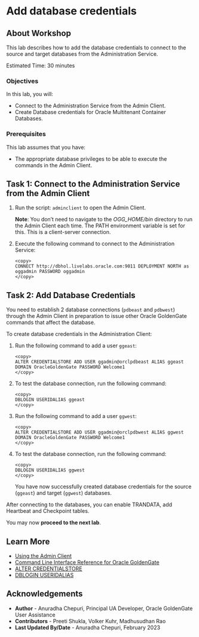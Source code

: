 # Add database credentials

## About Workshop
This lab describes how to add the database credentials to connect to the source and target databases from the Administration Service.

Estimated Time: 30 minutes

### Objectives
In this lab, you will:
* Connect to the Administration Service from the Admin Client.
* Create Database credentials for Oracle Multitenant Container Databases.

### Prerequisites
This lab assumes that you have:
- The appropriate database privileges to be able to execute the commands in the Admin Client.

## Task 1: Connect to the Administration Service from the Admin Client

1. Run the script: `adminclient` to open the Admin Client.

    **Note**: You don’t need to navigate to the *OGG_HOME/bin*  directory to run the Admin Client each time. The PATH environment variable is set for this. This is a client-server connection.

2. Execute the following command to connect to the Administration Service:

    ```
    <copy>
    CONNECT http://dbhol.livelabs.oracle.com:9011 DEPLOYMENT NORTH as oggadmin PASSWORD oggadmin
    </copy>
    ```

## Task 2: Add Database Credentials

You need to establish 2 database connections (`pdbeast` and `pdbwest`) through the Admin Client in preparation to issue other Oracle GoldenGate commands that affect the database.

To create database credentials in the Administration Client:

1. Run the following command to add a user `ggeast`:

    ```
    <copy>
    ALTER CREDENTIALSTORE ADD USER ggadmin@orclpdbeast ALIAS ggeast  DOMAIN OracleGoldenGate PASSWORD Welcome1
    </copy>
    ```

2.  To test the database connection, run the following command:
    ```
    <copy>
    DBLOGIN USERIDALIAS ggeast
    </copy>
    ```

3. Run the following command to add a user `ggwest`:

    ```
    <copy>
    ALTER CREDENTIALSTORE ADD USER ggadmin@orclpdbwest ALIAS ggwest  DOMAIN OracleGoldenGate PASSWORD Welcome1
    </copy>
    ```
4.  To test the database connection, run the following command:

    ```
    <copy>
    DBLOGIN USERIDALIAS ggwest
    </copy>
    ```
    You have now successfully created database credentials for the source (`ggeast`) and target (`ggwest`) databases.

  After connecting to the databases, you can enable TRANDATA, add Heartbeat and Checkpoint tables.

  You may now **proceed to the next lab**.

## Learn More
* [Using the Admin Client](https://docs.oracle.com/en/middleware/goldengate/core/21.1/admin/getting-started-oracle-goldengate-process-interfaces.html#GUID-84B33389-0594-4449-BF1A-A496FB1EDB29)
* [Command Line Interface Reference for Oracle GoldenGate](https://docs.oracle.com/en/middleware/goldengate/core/21.3/gclir/command-line-interfaces.html#GUID-C0F6B123-14C0-466F-AE43-CAFB99B08C3D)
* [ALTER CREDENTIALSTORE](https://docs.oracle.com/en/middleware/goldengate/core/21.3/gclir/alter-credentialstore.html#GUID-50893039-3C29-4C66-87E4-F63EAB05C811)
* [DBLOGIN USERIDALIAS](https://docs.oracle.com/en/middleware/goldengate/core/21.3/gclir/dblogin-useridalias.html#GUID-897F212D-7F83-4610-BCE8-E1D61744D9AA)

## Acknowledgements
* **Author** - Anuradha Chepuri, Principal UA Developer, Oracle GoldenGate User Assistance
* **Contributors** -  Preeti Shukla, Volker Kuhr, Madhusudhan Rao
* **Last Updated By/Date** - Anuradha Chepuri, February 2023

